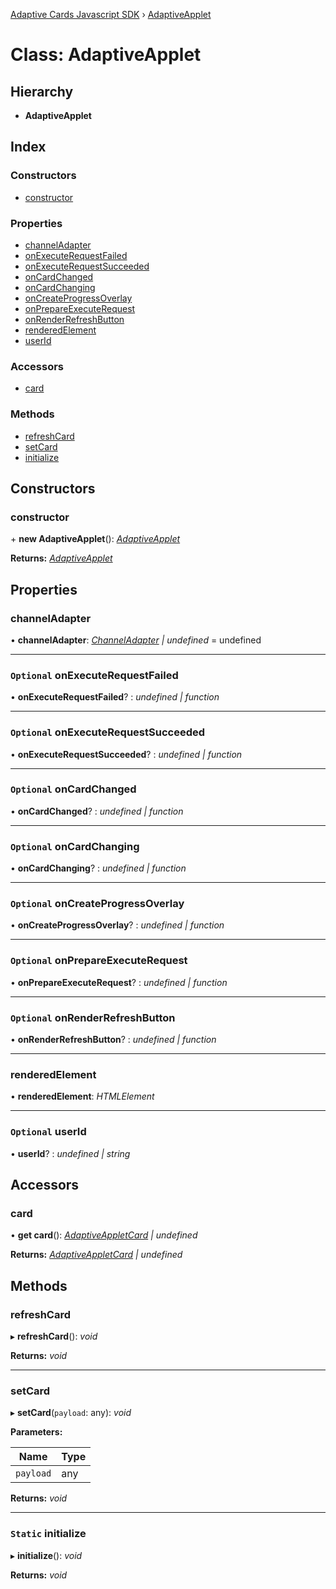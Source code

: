 [Adaptive Cards Javascript SDK](../README.md) › [AdaptiveApplet](adaptiveapplet.md)

# Class: AdaptiveApplet

## Hierarchy

* **AdaptiveApplet**

## Index

### Constructors

* [constructor](adaptiveapplet.md#constructor)

### Properties

* [channelAdapter](adaptiveapplet.md#channeladapter)
* [onExecuteRequestFailed](adaptiveapplet.md#optional-onexecuterequestfailed)
* [onExecuteRequestSucceeded](adaptiveapplet.md#optional-onexecuterequestsucceeded)
* [onCardChanged](adaptiveapplet.md#optional-oncardchanged)
* [onCardChanging](adaptiveapplet.md#optional-oncardchanging)
* [onCreateProgressOverlay](adaptiveapplet.md#optional-oncreateprogressoverlay)
* [onPrepareExecuteRequest](adaptiveapplet.md#optional-onprepareexecuterequest)
* [onRenderRefreshButton](adaptiveapplet.md#optional-onrenderrefreshbutton)
* [renderedElement](adaptiveapplet.md#renderedelement)
* [userId](adaptiveapplet.md#optional-userid)

### Accessors

* [card](adaptiveapplet.md#card)

### Methods

* [refreshCard](adaptiveapplet.md#refreshcard)
* [setCard](adaptiveapplet.md#setcard)
* [initialize](adaptiveapplet.md#static-initialize)

## Constructors

###  constructor

\+ **new AdaptiveApplet**(): *[AdaptiveApplet](adaptiveapplet.md)*

**Returns:** *[AdaptiveApplet](adaptiveapplet.md)*

## Properties

###  channelAdapter

• **channelAdapter**: *[ChannelAdapter](channeladapter.md) | undefined* = undefined

___

### `Optional` onExecuteRequestFailed

• **onExecuteRequestFailed**? : *undefined | function*

___

### `Optional` onExecuteRequestSucceeded

• **onExecuteRequestSucceeded**? : *undefined | function*

___

### `Optional` onCardChanged

• **onCardChanged**? : *undefined | function*

___

### `Optional` onCardChanging

• **onCardChanging**? : *undefined | function*

___

### `Optional` onCreateProgressOverlay

• **onCreateProgressOverlay**? : *undefined | function*

___

### `Optional` onPrepareExecuteRequest

• **onPrepareExecuteRequest**? : *undefined | function*

___

### `Optional` onRenderRefreshButton

• **onRenderRefreshButton**? : *undefined | function*

___

###  renderedElement

• **renderedElement**: *HTMLElement*

___

### `Optional` userId

• **userId**? : *undefined | string*

## Accessors

###  card

• **get card**(): *[AdaptiveAppletCard](adaptiveappletcard.md) | undefined*

**Returns:** *[AdaptiveAppletCard](adaptiveappletcard.md) | undefined*

## Methods

###  refreshCard

▸ **refreshCard**(): *void*

**Returns:** *void*

___

###  setCard

▸ **setCard**(`payload`: any): *void*

**Parameters:**

Name | Type |
------ | ------ |
`payload` | any |

**Returns:** *void*

___

### `Static` initialize

▸ **initialize**(): *void*

**Returns:** *void*
